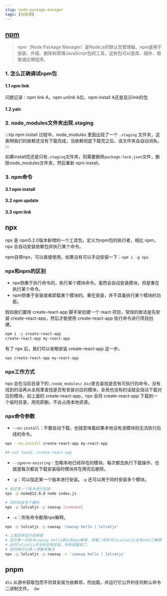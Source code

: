```yaml
---
slug: node-package-manager
tags: [包管理]
---
```


## [npm](https://docs.npmjs.com)
> npm（Node Package Manager）是Node.js的默认包管理器。npm是用于安装、升级、删除和管理JavaScript包的工具，这些包可以是库、插件、框架或应用程序。

### 1. 怎么正确调试npm包
#### 1.1 npm link
问题记录：npm link A，npm unlink A后，npm install A还是显示link的包

#### 1.2 yalc

### 2. node_modules文件夹出现.staging
:::tip
npm install 过程中，node_modules 里面出现了一个 `.staging` 文件夹，这表明我们的依赖还没有下载完成，当依赖彻底下载完之后，该文件夹会自动消失。
:::

如果install完还是只有`.staging`文件夹，则需要删除`package-lock.json`文件，删除node_modules文件夹，然后重新 npm install。

### 3. npm命令
#### 3.1 npm install
#### 3.2 npm update
#### 3.3 npm link

## npx
npx 是 npm5.2.0版本新增的一个工具包，定义为npm包的执行者，相比 npm，npx 会自动安装依赖包并执行某个命令。

npm自带npx，可以直接使用，如果没有可以手动安装一下：`npm i -g npx`

### npx和npm的区别
- npx侧重于执行命令的，执行某个模块命令。虽然会自动安装模块，但是重在执行某个命令。
- npm侧重于安装或者卸载某个模块的。重在安装，并不具备执行某个模块的功能。

假如我们要用 create-react-app 脚手架创建一个 react 项目，常规的做法是先安装 create-react-app，然后才能使用 create-react-app 执行命令进行项目创建。
```bash
npm i -g create-react-app
create-react-app my-react-app
```

有了 npx 后，我们可以省略安装 create-react-app 这一步。
```bash
npx create-react-app my-react-app
```

### npx工作方式
npx 会在当前目录下的`./node_modules/.bin`里去查找是否有可执行的命令，没有找到的话再从全局里查找是否有安装对应的模块，全局也没有的话就会自动下载对应的模块，如上面的 create-react-app，npx 会将 create-react-app 下载到一个临时目录，用完即删，不会占用本地资源。

### npx命令参数
- `--no-install`：不要自动下载，也就意味着如果本地没有该模块则无法执行后续的命令。
```bash
npx --no-install create-react-app my-react-app

## not found: create-react-app
```

- `--ignore-existing`：忽略本地已经存在的模块，每次都去执行下载操作，也就是每次都会下载安装临时模块并在用完后删除。

- `-p`：可以指定某一个版本进行安装。`-p` 还可以用于同时安装多个模块。
```bash
# 指定某一个版本进行安装
npx -p node@12.0.0 node index.js

# 同时安装多个模块
npx -p lolcatjs -p cowsay [command]
```

- `-c`：所有命令都用npx解释。
```bash
npx -p lolcatjs -p cowsay 'cowsay hello | lolcatjs'

# 上面这样运行会报错
# 因为第一项命令cowsay hello默认有npx解释，但第二项命令localcatjs会有shell解释，
# 此时lolcatjs并没有全局安装，所有就报错了。
# 这时候可以用-c参数来解决
npx -p lolcatjs -p cowsay -c 'cowsay hello | lolcatjs'
```

## pnpm
`dlx`
从源中获取包而不将其安装为依赖项，热加载，并运行它公开的任何默认命令二进制文件。
`-Dw`